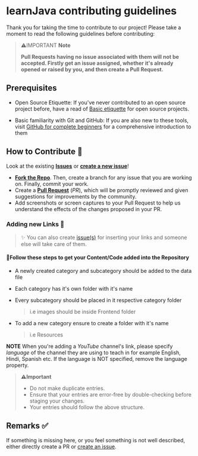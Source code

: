
# learnJava contributing guidelines

Thank you for taking the time to contribute to our project! Please take a moment to read the following guidelines before contributing:

> ⚠️IMPORTANT **Note** 
>
> **Pull Requests having no issue associated with them will not be accepted. Firstly get an issue assigned, whether it's already opened or raised by you, and then create a Pull Request.**

## Prerequisites

- Open Source Etiquette: If you've never contributed to an open source project before, have a read of [Basic etiquette](https://developer.mozilla.org/en-US/docs/MDN/Community/Open_source_etiquette) for open source projects.

- Basic familiarity with Git and GitHub: If you are also new to these tools, visit [GitHub for complete beginners](https://developer.mozilla.org/en-US/docs/MDN/Contribute/GitHub_beginners) for a comprehensive introduction to them

## How to Contribute 🤔

Look at the existing [**Issues**](https://github.com/tangorishi/learnJava/issues) or [**create a new issue**](https://github.com/tangorishi/learnJava/issues/new/choose)!
- [**Fork the Repo**](https://github.com/tangorishi/learnJava/fork). Then, create a branch for any issue that you are working on. Finally, commit your work.
- Create a **[Pull Request](https://github.com/tangorishi/learnJava/compare)** (_PR_), which will be promptly reviewed and given suggestions for improvements by the community.
- Add screenshots or screen captures to your Pull Request to help us understand the effects of the changes proposed in your PR.

### Adding new Links 🔗

> ✨ You can also create [issue(s)](https://github.com/tangorishi/learnJava/issues/new/choose) for inserting your links and someone else will take care of them.

#### 🌟Follow these steps to get your Content/Code added into the Repository

* A newly created category and subcategory should be added to the data file
* Each category has it's own folder with it's name
* Every subcategory should be placed in it respective category folder
  
  > i.e images should be inside Frontend folder

* To add a new category ensure to create a folder with it's name
  
  > i.e Resources

**NOTE**
   When you're adding a *YouTube* channel's link, please specify *language* of the channel they are using to teach in for example English, Hindi, Spanish etc. If the language is NOT specified, remove the language property. 
   
   > **⚠️Important**
>
> - Do not make duplicate entries.
> - Ensure that your entries are error-free by double-checking before staging your changes.
> - Your entries should follow the above structure.

## Remarks ✅

If something is missing here, or you feel something is not well described, either directly create a PR or [create an issue](https://github.com/tangorishi/learnJava/issues).

